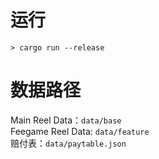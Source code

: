 # 运行
```
> cargo run --release
```

# 数据路径
Main Reel Data：`data/base`  
Feegame Reel Data: `data/feature`  
赔付表：`data/paytable.json`

